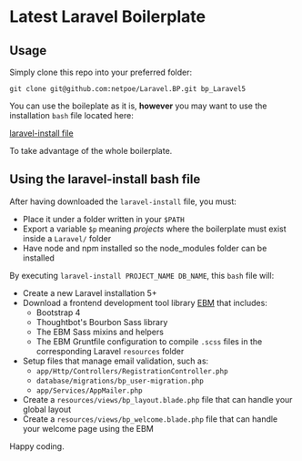 # Latest Laravel Boilerplate

## Usage
Simply clone this repo into your preferred folder:

```
git clone git@github.com:netpoe/Laravel.BP.git bp_Laravel5
```

You can use the boileplate as it is, __however__ you may want to use the installation `bash` file located here:

[laravel-install file](https://github.com/netpoe/Bash-Installers/blob/master/laravel-install)

To take advantage of the whole boilerplate. 

## Using the laravel-install bash file

After having downloaded the `laravel-install` file, you must: 

- Place it under a folder written in your `$PATH`
- Export a variable `$p` meaning _projects_ where the boilerplate must exist inside a `Laravel/` folder 
- Have node and npm installed so the node_modules folder can be installed

By executing `laravel-install PROJECT_NAME DB_NAME`, this `bash` file will: 

- Create a new Laravel installation 5+
- Download a frontend development tool library [EBM](https://github.com/easyboxmodel/ebm) that includes: 
  - Bootstrap 4
  - Thoughtbot's Bourbon Sass library
  - The EBM Sass mixins and helpers
  - The EBM Gruntfile configuration to compile `.scss` files in the corresponding Laravel `resources` folder
- Setup files that manage email validation, such as: 
  - `app/Http/Controllers/RegistrationController.php`
  - `database/migrations/bp_user-migration.php` 
  - `app/Services/AppMailer.php`
- Create a `resources/views/bp_layout.blade.php` file that can handle your global layout
- Create a `resources/views/bp_welcome.blade.php` file that can handle your welcome page using the EBM


Happy coding.


